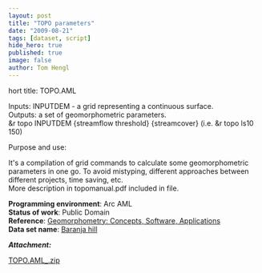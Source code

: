 ```yaml
---
layout: post
title: "TOPO parameters"
date: "2009-08-21"
tags: [dataset, script]
hide_hero: true
published: true
image: false
author: Tom Hengl
---
```


hort title:  TOPO.AML

Inputs: INPUTDEM - a grid representing a continuous surface.  
Outputs: a set of geomorphometric parameters.  
&r topo INPUTDEM {streamflow threshold} {streamcover} (i.e. &r topo ls10 150)

Purpose and use: 

It's a compilation of grid commands to calculate some geomorphometric parameters in one go. To avoid mistyping, different approaches between different projects, time saving, etc.   
More description in topomanual.pdf included in file.

**Programming environment**:  Arc AML  
**Status of work**:  Public Domain  
**Reference**:  [Geomorphometry: Concepts, Software, Applications](https://books.google.com.gi/books?id=u33ArNw4BacC&printsec=frontcover&source=gbs_book_other_versions_r&cad=4#v=onepage&q&f=false)  
**Data set name**:  [Baranja hill]({{site.baseurl}}/2020/06/30/baranja-hill)

**_Attachment:_**

[TOPO.AML_.zip]({{site.baseurl}}/uploads/datasets/TOPO.AML_.zip)
